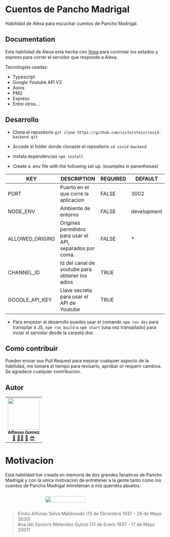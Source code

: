# Cuentos de Pancho Madrigal

Habilidad de Alexa para escuchar cuentos de Pancho Madrigal.

## Documentation

Esta habilidad de Alexa esta hecha con [Voxa]('https://github.com/VoxaAI/voxa') para controlar los estados y express para correr el servidor que responde a Alexa.

Tecnologias usadas:
- Typescript
- Google Youtube API V3
- Axios
- PM2
- Express
- Entre otros...

## Desarrollo

* Clona el repositorio
	```git clone https://github.com/victorstein/covid-backend.git```

* Accede al folder donde clonaste el repositorio
	```cd covid-backend```

* Instala dependencias
	```npm install```

* Create a .env file with the following set up. (examples in parentheses)

| KEY | DESCRIPTION | REQUIRED | DEFAULT
| ------ | ------ | ------ | --------- |
PORT| Puerto en el que corre la aplicacion | FALSE | 3002
NODE_ENV| Ambiente de entorno | FALSE | development
ALLOWED_ORIGINS | Origines permitidos para usar el API, separados por coma. | FALSE | *
CHANNEL_ID | Id del canal de youtube para obtener los adios | TRUE | 
GOOGLE_API_KEY | Llave secreta para usar el API de Youtube | TRUE |

* Para empezar el desarrollo puedes usar el comando ```npm run dev``` para transpilar a JS, ```npm run build``` o ```npm start``` (una vez transpilado) para inciar el servidor desde la carpeta dist.

## Como contribuir

Pueden enviar sus Pull Request para mejorar cualquier aspecto de la habilidad, me tomare el tiempo para revisarlo, aprobar or requerir cambios. Se agradece cualquier contribucion.

## Autor

<!-- prettier-ignore -->
<table><tr><td align="center"><a href="http://victorstein.github.io"><img src="https://avatars3.githubusercontent.com/u/11080740?v=3" width="100px;" /><br /><sub><b>Alfonso Gomez</b></sub></a><br /><a href="#question" title="Answering Questions">💬</a> <a href="#" title="Documentation">📖</a><a href="#tool" title="Tools">🔧</a> <a href="#review" title="Reviewed Pull Requests">👀</a> <a href="#maintenance" title="Maintenance">😎</a></td></table>

# Motivacion

Esta habilidad fue creada en memoria de dos grandes fanaticos de Pancho Madrigal y con la unica motivacion de entretener a la gente tanto como los cuentos de Pancho Madrigal entretenian a mis queridos abuelos.

<div style="width: 100%; display: flex; justify-content: center; margin: 5% 0px;">
  <img style="width: 50%; height: auto;" src="https://lh3.googleusercontent.com/pw/ACtC-3d40TgKZbNKJDf7I0Tu4GPshJO1SNEgIqs_ZEVshGmUjLBwYRQmwhG4g_3YdeG_8N47fd2SwNM6NMlA6AKvWY_pX4RA34vZBDc6HEw6D05koN7I8RxK7Oap_Ai_XosTY-xz99RxpyNtCROTnQWg-Ov9=w1280-h960-no?authuser=0" />
</div>

> Emilio Alfonso Selva Maldonado (13 de Diciembre 1937 - 26 de Mayo 2020)<br>
> Ana del Socorro Melendez Quiroz (13 de Enero 1937 - 17 de Mayo 2007)